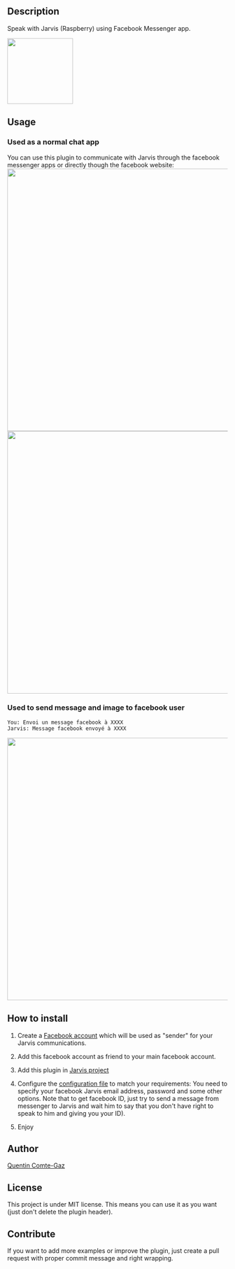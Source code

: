 ## Description
Speak with Jarvis (Raspberry) using Facebook Messenger app.

<img src="https://raw.githubusercontent.com/QuentinCG/jarvis-fb-messenger/master/presentation.png" width="150">


## Usage

### Used as a normal chat app

You can use this plugin to communicate with Jarvis through the facebook messenger apps or directly though the facebook website:
<img src="https://raw.githubusercontent.com/QuentinCG/jarvis-fb-messenger/master/example_base.png" width="600">
<img src="https://raw.githubusercontent.com/QuentinCG/jarvis-fb-messenger/master/example_help.png" width="600">


### Used to send message and image to facebook user

```
You: Envoi un message facebook à XXXX
Jarvis: Message facebook envoyé à XXXX
```
<img src="https://raw.githubusercontent.com/QuentinCG/jarvis-fb-messenger/master/example_send_message.png" width="600">


## How to install

1) Create a <a target="_blank" href="https://www.facebook.com/">Facebook account</a> which will be used as "sender" for your Jarvis communications.

2) Add this facebook account as friend to your main facebook account.

3) Add this plugin in <a target="_blank" href="http://domotiquefacile.fr/jarvis/content/plugins">Jarvis project</a>

4) Configure the <a target="_blank" href="https://github.com/QuentinCG/jarvis-dropbox/blob/master/config.sh">configuration file</a> to match your requirements: You need to specify your facebook Jarvis email address, password and some other options.
Note that to get facebook ID, just try to send a message from messenger to Jarvis and wait him to say that you don't have right to speak to him and giving you your ID).

5) Enjoy


## Author
[Quentin Comte-Gaz](http://quentin.comte-gaz.com/)


## License

This project is under MIT license. This means you can use it as you want (just don't delete the plugin header).


## Contribute

If you want to add more examples or improve the plugin, just create a pull request with proper commit message and right wrapping.
